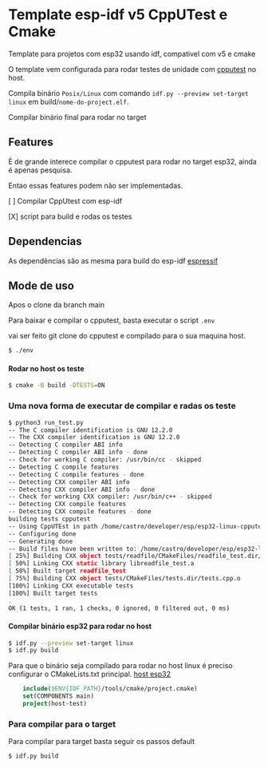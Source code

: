 # Template esp-idf v5 CppUTest e Cmake

Template para projetos com esp32 usando idf, compativel com v5 e cmake

O template vem configurada para rodar testes de unidade com [cpputest](https://cpputest.github.io/) no host.

Compila  binário  `Posix/Linux`  com comando `idf.py --preview set-target linux` em build/`nome-do-project.elf`.

Compilar binário final para rodar no target


## Features

È de grande interece compilar o cpputest para rodar no target esp32, ainda é apenas pesquisa.

Entao essas features podem não ser implementadas.

[  ] Compilar CppUtest com esp-idf

[X] script para build e rodas os testes
## Dependencias

As dependências são as mesma para build do esp-idf [espressif](https://docs.espressif.com/projects/esp-idf/)

## Mode de uso

Apos o clone da branch main

Para baixar e compilar o cpputest, basta executar o script `.env`

vai ser feito git clone do cpputest e compilado para o sua maquina host.
```bash
$ ./env
```

#### Rodar no host os teste

```bash
$ cmake -B build -DTESTS=ON
```

### Uma nova forma de executar de compilar e radas os teste
```bash
$ python3 run_test.py
-- The C compiler identification is GNU 12.2.0
-- The CXX compiler identification is GNU 12.2.0
-- Detecting C compiler ABI info
-- Detecting C compiler ABI info - done
-- Check for working C compiler: /usr/bin/cc - skipped
-- Detecting C compile features
-- Detecting C compile features - done
-- Detecting CXX compiler ABI info
-- Detecting CXX compiler ABI info - done
-- Check for working CXX compiler: /usr/bin/c++ - skipped
-- Detecting CXX compile features
-- Detecting CXX compile features - done
building tests cpputest
-- Using CppUTEst in path /home/castro/developer/esp/esp32-linux-cpputest/tests/cpputest
-- Configuring done
-- Generating done
-- Build files have been written to: /home/castro/developer/esp/esp32-lunux-cpputest/build
[ 25%] Building CXX object tests/readfile/CMakeFiles/readfile_test.dir/readfileTest.cpp.o
[ 50%] Linking CXX static library libreadfile_test.a
[ 50%] Built target readfile_test
[ 75%] Building CXX object tests/CMakeFiles/tests.dir/tests.cpp.o
[100%] Linking CXX executable tests
[100%] Built target tests
.
OK (1 tests, 1 ran, 1 checks, 0 ignored, 0 filtered out, 0 ms)
```

#### Compilar binário esp32 para rodar no host

```bash
$ idf.py --preview set-target linux
$ idf.py build
```

Para que o binário seja compilado para rodar no host linux é preciso configurar o CMakeLists.txt principal. [host esp32](https://docs.espressif.com/projects/esp-idf/en/latest/esp32/api-guides/host-apps.html)

```cmake
    include($ENV{IDF_PATH}/tools/cmake/project.cmake)
    set(COMPONENTS main)
    project(host-test)

```

### Para compilar para o target

Para compilar para target basta seguir os passos default

```bash
$ idf.py build

```
